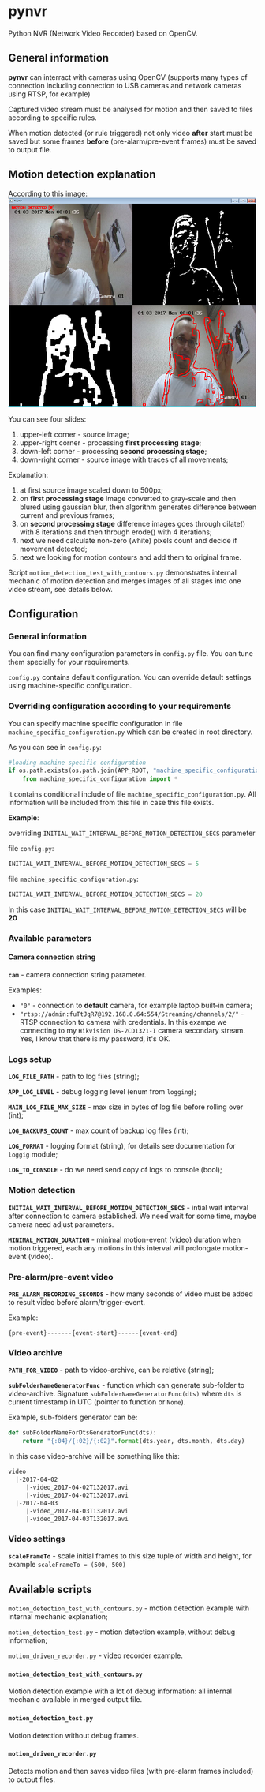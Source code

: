 # pynvr
Python NVR (Network Video Recorder) based on OpenCV.

## General information

**pynvr** can interract with cameras using OpenCV (supports many types of connection including connection to USB cameras and network cameras using RTSP, for example)

Captured video stream must be analysed for motion and then saved to files according to specific rules.

When motion detected (or rule triggered) not only video **after** start must be saved but some frames **before** (pre-alarm/pre-event frames) must be saved to output file.

## Motion detection explanation

According to this image:
![Motion](./img/md3.png)

You can see four slides: 

1. upper-left corner - source image;
2. upper-right corner - processing **first processing stage**;
3. down-left corner - processing **second processing stage**;
4. down-right corner - source image with traces of all movements;

Explanation:

1. at first source image scaled down to 500px;
2. on **first processing stage** image converted to gray-scale and then blured using gaussian blur, then algorithm generates difference between current and previous frames;
3. on **second processing stage** difference images goes through dilate() with 8 iterations and then through erode() with 4 iterations;
4. next we need calculate non-zero (white) pixels count and decide if movement detected;
5. next we looking for motion contours and add them to original frame.

Script `motion_detection_test_with_contours.py` demonstrates internal mechanic of motion detection and merges images of all stages into one video stream, see details below.


## Configuration

### General information

You can find many configuration parameters in `config.py` file. You can tune them specially for your requirements.

`config.py` contains default configuration. You can override default settings using machine-specific configuration.


### Overriding configuration according to your requirements

You can specify machine specific configuration in file `machine_specific_configuration.py` which can be created in root directory.

As you can see in `config.py`:

```Python
#loading machine specific configuration
if os.path.exists(os.path.join(APP_ROOT, "machine_specific_configuration.py")):
    from machine_specific_configuration import *
```

it contains conditional include of file `machine_specific_configuration.py`. All information will be included from this file in case this file exists.

**Example**:

overriding `INITIAL_WAIT_INTERVAL_BEFORE_MOTION_DETECTION_SECS` parameter

file `config.py`:
```Python
INITIAL_WAIT_INTERVAL_BEFORE_MOTION_DETECTION_SECS = 5
```

file `machine_specific_configuration.py`:
```Python
INITIAL_WAIT_INTERVAL_BEFORE_MOTION_DETECTION_SECS = 20
```

In this case `INITIAL_WAIT_INTERVAL_BEFORE_MOTION_DETECTION_SECS` will be **20**

### Available parameters

#### Camera connection string

**`cam`** - camera connection string parameter.

Examples:
* `"0"` - connection to **default** camera, for example laptop built-in camera;
* `"rtsp://admin:fuTtJqR7@192.168.0.64:554/Streaming/channels/2/"` - RTSP connection to camera with credentials. In this exampe we connecting to my `Hikvision DS-2CD1321-I` camera secondary stream. Yes, I know that there is my password, it's OK.

### Logs setup

**`LOG_FILE_PATH`** - path to log files (string);

**`APP_LOG_LEVEL`** - debug logging level (enum from `logging`);


**`MAIN_LOG_FILE_MAX_SIZE`** - max size in bytes of log file before rolling over (int);

**`LOG_BACKUPS_COUNT`** - max count of backup log files (int);

**`LOG_FORMAT`** - logging format (string), for details see documentation for `loggig` module;

**`LOG_TO_CONSOLE`** - do we need send copy of logs to console (bool);

### Motion detection

**`INITIAL_WAIT_INTERVAL_BEFORE_MOTION_DETECTION_SECS`** - intial wait interval after connection to camera established. We need wait for some time, maybe camera need adjust parameters.

**`MINIMAL_MOTION_DURATION`** - minimal motion-event (video) duration when motion triggered, each any motions in this interval will prolongate motion-event (video).

### Pre-alarm/pre-event video

**`PRE_ALARM_RECORDING_SECONDS`** - how many seconds of video must be added to result video before alarm/trigger-event. 

Example:
```
{pre-event}-------{event-start}------{event-end}
```

### Video archive
**`PATH_FOR_VIDEO`** - path to video-archive, can be relative (string);

**`subFolderNameGeneratorFunc`** - function which can generate sub-folder to video-archive. Signature `subFolderNameGeneratorFunc(dts)` where `dts` is current timestamp in UTC (pointer to function or `None`).

Example, sub-folders generator can be:

```Python
def subFolderNameForDtsGeneratorFunc(dts):
    return "{:04}/{:02}/{:02}".format(dts.year, dts.month, dts.day)
```

In this case video-archive will be something like this:

```
video 
  |-2017-04-02
     |-video_2017-04-02T132017.avi
     |-video_2017-04-02T132017.avi
  |-2017-04-03
     |-video_2017-04-03T132017.avi
     |-video_2017-04-03T132017.avi
```

### Video settings
**`scaleFrameTo`** - scale initial frames to this size tuple of width and height, for example `scaleFrameTo = (500, 500)`


## Available scripts

`motion_detection_test_with_contours.py` - motion detection example with internal mechanic explanation;

`motion_detection_test.py` - motion detection example, without debug information;

`motion_driven_recorder.py` - video recorder example.

####  `motion_detection_test_with_contours.py`

Motion detection example with a lot of debug information: all internal mechanic available in merged output file.


#### `motion_detection_test.py`

Motion detection without debug frames.

#### `motion_driven_recorder.py`

Detects motion and then saves video files (with pre-alarm frames included) to output files.